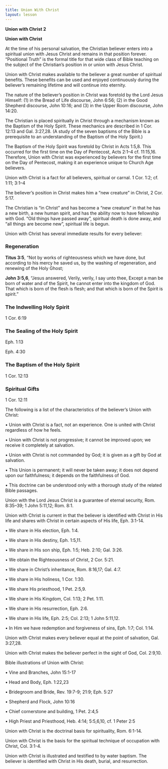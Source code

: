 ```yaml
---
title: Union With Christ
layout: lesson
---
```



**Union with Christ 2**

**Union with Christ**

At the time of his personal salvation, the Christian believer enters
into a spiritual union with Jesus Christ and remains in that position
forever. “Positional Truth” is the formal title for that wide class of
Bible teaching on the subject of the Christian’s position in or union
with Jesus Christ.

Union with Christ makes available to the believer a great number of
spiritual benefits. These benefits can be used and enjoyed continuously
during the believer’s remaining lifetime and will continue into
eternity.

The nature of the believer’s position in Christ was foretold by the Lord
Jesus Himself: (1) in the Bread of Life discourse, John 6:56; (2) in the
Good Shepherd discourse, John 10:16; and (3) in the Upper Room
discourse, John 14:20.

The Christian is placed spiritually in Christ through a mechanism known
as the Baptism of the Holy Spirit. These mechanics are described in
1 Cor. 12:13 and Gal. 3:27,28. (A study of the seven baptisms of the
Bible is a prerequisite to an understanding of the Baptism of the Holy
Spirit.)

The Baptism of the Holy Spirit was foretold by Christ in Acts 1:5,8.
This occurred for the first time on the Day of Pentecost, Acts 2:1–4 cf.
11:15,16. Therefore, Union with Christ was experienced by believers for
the first time on the Day of Pentecost, making it an experience unique
to Church Age believers.

Union with Christ is a fact for all believers, spiritual or carnal. 1
Cor. 1:2; cf. 1:11; 3:1–4

The believer’s position in Christ makes him a “new creature” in Christ,
2 Cor. 5:17.

The Christian is “in Christ” and has become a “new creature” in that he
has a new birth, a new human spirit, and has the ability now to have
fellowship with God. “Old things have passed away”, spiritual death is
done away, and “all things are become new”, spiritual life is begun.

Union with Christ has several immediate results for every believer:

### Regeneration

**Titus 3:5**, “Not by works of righteousness which we have done, but
according to his mercy he saved us, by the washing of regeneration, and
renewing of the Holy Ghost;

**John 3:5,6**, “Jesus answered, Verily, verily, I say unto thee, Except
a man be born of water and of the Spirit, he cannot enter into the
kingdom of God. That which is born of the flesh is flesh; and that which
is born of the Spirit is spirit.”

### The Indwelling Holy Spirit

1 Cor. 6:19

### The Sealing of the Holy Spirit

Eph. 1:13

Eph. 4:30

### The Baptism of the Holy Spirit

1 Cor. 12:13

### Spiritual Gifts

1 Cor. 12:11

The following is a list of the characteristics of the believer’s Union
with Christ:

• Union with Christ is a fact, not an experience. One is united with
Christ regardless of how he feels.

• Union with Christ is not progressive; it cannot be improved upon; we
receive it completely at salvation.

• Union with Christ is not commanded by God; it is given as a gift by
God at salvation.

• This Union is permanent; it will never be taken away; it does not
depend upon our faithfulness; it depends on the faithfulness of God.

• This doctrine can be understood only with a thorough study of the
related Bible passages.

Union with the Lord Jesus Christ is a guarantee of eternal security,
Rom. 8:35–39; 1 John 5:11,12; Rom. 8:1.

Union with Christ is current in that the believer is identified with
Christ in His life and shares with Christ in certain aspects of His
life, Eph. 3:1-14.

• We share in His election, Eph. 1:4.

• We share in His destiny, Eph. 1:5,11.

• We share in His son ship, Eph. 1:5; Heb. 2:10; Gal. 3:26.

• We obtain the Righteousness of Christ, 2 Cor. 5:21.

• We share in Christ’s inheritance, Rom. 8:16,17; Gal. 4:7.

• We share in His holiness, 1 Cor. 1:30.

• We share His priesthood, 1 Pet. 2:5,9.

• We share in His Kingdom, Col. 1:13; 2 Pet. 1:11.

• We share in His resurrection, Eph. 2:6.

• We share in His life, Eph. 2:5; Col. 2:13; 1 John 5:11,12.

• In Him we have redemption and forgiveness of sins, Eph. 1:7; Col.
1:14.

Union with Christ makes every believer equal at the point of salvation,
Gal. 3:27,28.

Union with Christ makes the believer perfect in the sight of God, Col.
2:9,10.

Bible illustrations of Union with Christ:

• Vine and Branches, John 15:1-17

• Head and Body, Eph. 1:22,23

• Bridegroom and Bride, Rev. 19:7-9; 21:9; Eph. 5:27

• Shepherd and Flock, John 10:16

• Chief cornerstone and building, 1 Pet. 2:4,5

• High Priest and Priesthood, Heb. 4:14; 5:5,6,10, cf. 1 Peter 2:5

Union with Christ is the doctrinal basis for spirituality, Rom. 6:1-14.

Union with Christ is the basis for the spiritual technique of occupation
with Christ, Col. 3:1-4.

Union with Christ is illustrated and testified to by water baptism. The
believer is identified with Christ in His death, burial, and
resurrection.


